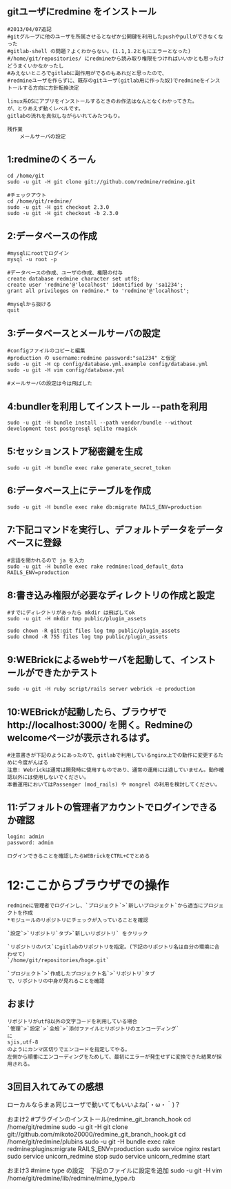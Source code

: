## gitユーザにredmine をインストール
	#2013/04/07追記
	#gitグループに他のユーザを所属させるとなぜか公開鍵を利用したpushやpullができなくなった
	#gitlab-shell の問題？よくわからない。(1.1,1.2ともにエラーとなった)
	#/home/git/repositories/ にredmineから読み取り権限をつければいいかとも思ったけどうまくいかなかったし
	#みえないところでgitlabに副作用がでるのもあれだと思ったので、
	#redmineユーザを作らずに、既存のgitユーザ(gitlab用に作った奴)でredmineをインストールする方向に方針転換決定

	linux系OSにアプリをインストールするときのお作法はなんとなくわかってきた。
	が、とりあえず動くレベルです。
	gitlabの流れを真似しながらいれてみたつもり。

	残作業
		メールサーバの設定


## 1:redmineのくろーん
	cd /home/git
	sudo -u git -H git clone git://github.com/redmine/redmine.git

	#チェックアウト
	cd /home/git/redmine/
	sudo -u git -H git checkout 2.3.0
	sudo -u git -H git checkout -b 2.3.0


## 2:データベースの作成
	#mysqlにrootでログイン
	mysql -u root -p

	#データベースの作成、ユーザの作成、権限の付与
	create database redmine character set utf8;
	create user 'redmine'@'localhost' identified by 'sa1234';
	grant all privileges on redmine.* to 'redmine'@'localhost';

	#mysqlから抜ける
	quit


## 3:データベースとメールサーバの設定
	#configファイルのコピーと編集
	#production の username:redmine password:"sa1234" と仮定
	sudo -u git -H cp config/database.yml.example config/database.yml
	sudo -u git -H vim config/database.yml

	#メールサーバの設定は今は飛ばした


## 4:bundlerを利用してインストール --pathを利用
	sudo -u git -H bundle install --path vendor/bundle --without development test postgresql sqlite rmagick


## 5:セッションストア秘密鍵を生成
	sudo -u git -H bundle exec rake generate_secret_token


## 6:データベース上にテーブルを作成
	sudo -u git -H bundle exec rake db:migrate RAILS_ENV=production


## 7:下記コマンドを実行し、デフォルトデータをデータベースに登録
	#言語を聞かれるので ja を入力
	sudo -u git -H bundle exec rake redmine:load_default_data RAILS_ENV=production


## 8:書き込み権限が必要なディレクトリの作成と設定
	#すでにディレクトリがあったら mkdir は飛ばしてok
	sudo -u git -H mkdir tmp public/plugin_assets

	sudo chown -R git:git files log tmp public/plugin_assets
	sudo chmod -R 755 files log tmp public/plugin_assets
	
	
## 9:WEBrickによるwebサーバを起動して、インストールができたかテスト
	sudo -u git -H ruby script/rails server webrick -e production

## 10:WEBrickが起動したら、ブラウザで http://localhost:3000/ を開く。Redmineのwelcomeページが表示されるはず。
	#注意書きが下記のようにあったので、gitlabで利用しているnginx上での動作に変更するために今度がんばる
	注意: Webrickは通常は開発時に使用すものであり、通常の運用には適していません。動作確認以外には使用しないでください。
	本番運用においてはPassenger (mod_rails) や mongrel の利用を検討してください。

## 11:デフォルトの管理者アカウントでログインできるか確認
	login: admin
	password: admin
	
	ログインできることを確認したらWEBrickをCTRL+Cでとめる


# 12:ここからブラウザでの操作
	redmineに管理者でログインし、`プロジェクト`>`新しいプロジェクト`から適当にプロジェクトを作成
	*モジュールのリポジトリにチェックが入っていることを確認
	
	`設定`>`リポジトリ`タブ>`新しいリポジトリ` をクリック
	
	`リポジトリのパス`にgitlabのリポジトリを指定。(下記のリポジトリ名は自分の環境に合わせて）
	`/home/git/repositories/hoge.git`

	`プロジェクト`>`作成したプロジェクト名`>`リポジトリ`タブ
	で、リポジトリの中身が見れることを確認
	
## おまけ
	リポジトリがutf8以外の文字コードを利用している場合
	`管理`>`設定`>`全般`>`添付ファイルとリポジトリのエンコーディング`
	に
	sjis,utf-8
	のようにカンマ区切りでエンコードを指定してやる。
	左側から順番にエンコーディングをためして、最初にエラーが発生せずに変換できた結果が採用される。


## 3回目入れてみての感想
ローカルならまぁ同じユーザで動いててもいいよね(´・ω・｀)？

おまけ2
	#プラグインのインストール(redmine_git_branch_hook
	cd /home/git/redmine
	sudo -u git -H git clone git://github.com/mikoto20000/redmine_git_branch_hook.git
	cd /home/git/redmine/plubins
	sudo -u git -H bundle exec rake redmine:plugins:migrate RAILS_ENV=production
	sudo service nginx restart
	sudo service unicorn_redmine stop
	sudo service unicorn_redmine start

おまけ3
	#mime type の設定　下記のファイルに設定を追加
	sudo -u git -H vim /home/git/redmine/lib/redmine/mime_type.rb 